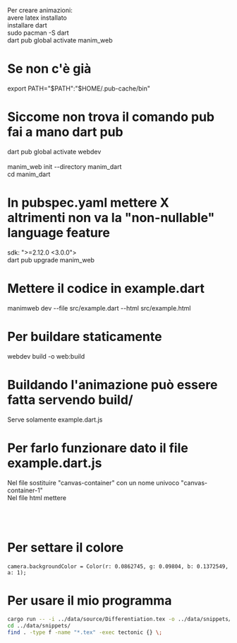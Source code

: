 Per creare animazioni: <br>
avere latex installato <br>
installare dart <br>
sudo pacman -S dart <br>
dart pub global activate manim_web <br>
# Se non c'è già <br>
export PATH="$PATH":"$HOME/.pub-cache/bin" <br>
# Siccome non trova il comando pub fai a mano dart pub <br>
dart pub global activate webdev <br>
 <br>
manim_web init --directory manim_dart <br>
cd manim_dart <br>
# In pubspec.yaml mettere X altrimenti non va la "non-nullable" language feature <br>
  sdk: ">=2.12.0 <3.0.0"> <br>
dart pub upgrade manim_web <br>

# Mettere il codice in example.dart  <br>
manimweb dev --file src/example.dart --html src/example.html <br>
# Per buildare staticamente <br>
webdev build -o web:build <br>
# Buildando l'animazione può essere fatta servendo build/  <br>
Serve solamente example.dart.js<br>

# Per farlo funzionare dato il file example.dart.js <br>
Nel file sostituire "canvas-container" con un nome univoco "canvas-container-1" <br>
Nel file html mettere <br>

<div id="canvas-container-1"></div> <br>
<script src="example.dart.js"></script> <br>


# Per settare il colore
    camera.backgroundColor = Color(r: 0.0862745, g: 0.09804, b: 0.1372549, a: 1);

# Per usare il mio programma
```bash
cargo run -- -i ../data/source/Differentiation.tex -o ../data/snippets/
cd ../data/snippets/
find . -type f -name "*.tex" -exec tectonic {} \;
```
